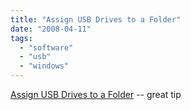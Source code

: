 ```yaml
---
title: "Assign USB Drives to a Folder"
date: "2008-04-11"
tags: 
  - "software"
  - "usb"
  - "windows"
---
```


[Assign USB Drives to a Folder](http://www.ghacks.net/2008/03/28/assign-usb-drives-to-a-folder/) -- great tip
